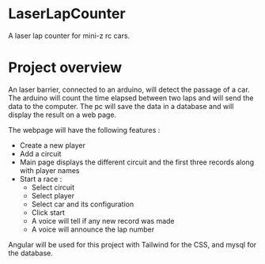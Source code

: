 # LaserLapCounter
A laser lap counter for mini-z rc cars.

# Project overview
An laser barrier, connected to an arduino, will detect the passage of a car. The arduino will count the time elapsed between two laps and will send the data to the computer. The pc will save the data in a database and will display the result on a web page.

The webpage will have the following features :
* Create a new player
* Add a circuit
* Main page displays the different circuit and the first three records along with player names
* Start a race :
  * Select circuit
  * Select player
  * Select car and its configuration
  * Click start
  * A voice will tell if any new record was made
  * A voice will announce the lap number
 
Angular will be used for this project with Tailwind for the CSS, and mysql for the database. 

